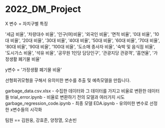 # 2022_DM_Project

X 변수 = 자치구별 특징

'세금 비율', '차량대수 비율', '인구(여)비율', '외국인 비율', '면적 비율',
'0대 비율', '10대 비율', '20대 비율', '30대 비율', '40대 비율', '50대 비율', '60대 비율',
'70대 비율', '80대 비율', '90대 비율', '100대 비율', '도소매 종사자 비율', '숙박 및 음식점 비율',
'도시가스 비율', '석유 비율', '공무원 1인당 담당인구', '관광지당 관광객', '흡연율', '가정생활 폐기물 비율'

y변수 = '가정생활 폐기물 비율'

선형회귀모형을 구해서 유의미한 변수를 추출 및 예측모델을 만듭니다.

garbage_data.csv.xlsx - 수집한 데이터와 그 데이터를 가지고 비율로 변환한 데이터들
trial_error.ipynb - 비율로 변환하기 전의 모델과 여러가지 시도
garbage_regression_code.ipynb - 최종 모델 
EDA.ipynb - 유의미한 변수로 선정한 x변수들의 시각화

팀원 == 김원웅, 강효준, 양정열, 오손빈
